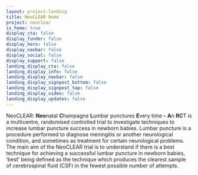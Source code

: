 ```yaml
---
layout: project-landing
title: NeoCLEAR Home
project: neoclear
is_home: true
display_cta: false
display_funder: false
display_hero: false
display_navbar: false
display_social: false
display_support: false
landing_display_cta: false
landing_display_info: false
landing_display_navbar: false
landing_display_signpost_bottom: false
landing_display_signpost_top: false
landing_display_video: false
landing_display_updates: false
---
```

NeoCLEAR: **Neo**natal **C**hampagne **L**umbar punctures **E**very time – **A**n **RC**T is a multicentre, randomised controlled trial to investigate techniques to increase lumbar puncture success in newborn babies. Lumbar puncture is a procedure performed to diagnose meningitis or another neurological condition, and sometimes as treatment for certain neurological problems. The main aim of the NeoCLEAR trial is to understand if there is a best technique for achieving a successful lumbar puncture in newborn babies, ‘best’ being defined as the technique which produces the clearest sample of cerebrospinal fluid (CSF) in the fewest possible number of attempts.